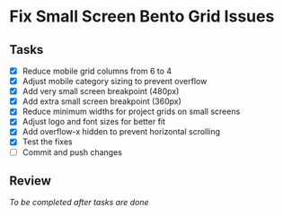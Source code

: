 # Fix Small Screen Bento Grid Issues

## Tasks
- [x] Reduce mobile grid columns from 6 to 4
- [x] Adjust mobile category sizing to prevent overflow
- [x] Add very small screen breakpoint (480px)
- [x] Add extra small screen breakpoint (360px)
- [x] Reduce minimum widths for project grids on small screens
- [x] Adjust logo and font sizes for better fit
- [x] Add overflow-x hidden to prevent horizontal scrolling
- [x] Test the fixes
- [ ] Commit and push changes

## Review
*To be completed after tasks are done*